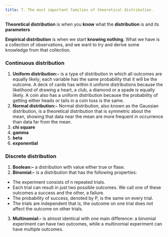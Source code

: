 ```yaml
---
title: 7. The most important families of theoretical distribution.
---
```

**Theoretical distribution** is when you **know** what the **distribution** is and its **parameters**

**Empirical distribution** is when we start **knowing nothing**. What we have is a collection of observations, and we want to try and derive some knowledge from that collection. 

### Continuous distribution

1. **Uniform distribution:-** is a type of distribution in which all outcomes are equally likely; each variable has the same probability that it will be the outcome. A deck of cards has within it uniform distributions because the likelihood of drawing a heart, a club, a diamond or a spade is equally likely. A coin also has a uniform distribution because the probability of getting either heads or tails in a coin toss is the same.
2. **Normal distribution:-** Normal distribution, also known as the Gaussian distribution, is a theoretical distribution that is symmetric about the mean, showing that data near the mean are more frequent in occurrence than data far from the mean.
 3. **chi square**
 4. **gamma**
 5. **beta**
 6. **exponential** 
 
 ### Discrete distribution

  1. **Boolean:–** a distribution with value either true or flase.
  2. **Binomial:-** is a distribution that has the following properties: 

  - The experiment consists of n repeated trials.
  - Each trial can result in just two possible outcomes. We call one of these outcomes a success and the other, a failure.
  - The probability of success, denoted by P, is the same on every trial.
  - The trials are independent that is, the outcome on one trial does not affect the outcome on other trials.

  3. **Multinomial:-** is almost identical with one main difference: a binomial experiment can have two outcomes, while a multinomial experiment can have multiple outcomes. 

